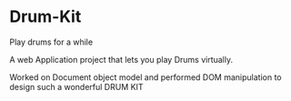 # Drum-Kit
Play drums for a while

A web Application project that lets you play Drums virtually.

Worked on Document object model and performed DOM manipulation to design such a wonderful DRUM KIT
